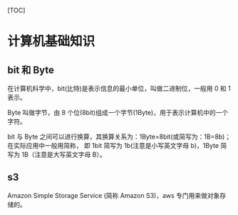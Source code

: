 [TOC]

# 计算机基础知识

## bit 和 Byte

在计算机科学中，bit(比特)是表示信息的最小单位，叫做二进制位，一般用 0 和 1 表示。

Byte 叫做字节，由 8 个位(8bit)组成一个字节(1Byte)，用于表示计算机中的一个字符。

bit 与 Byte 之间可以进行换算，其换算关系为：1Byte=8bit(或简写为：1B=8b)；在实际应用中一般用简称， 即 1bit 简写为 1b(注意是小写英文字母 b)，1Byte 简写为 1B（注意是大写英文字母 B）。

## s3

Amazon Simple Storage Service (简称 Amazon S3)，aws 专门用来做对象存储的。
